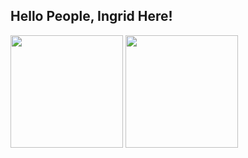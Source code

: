 ## Hello People, Ingrid Here!

<div >
  <img height="180em" src="https://github-readme-stats.vercel.app/api?username=Ingridvasc &show_icons=true&theme=great-gatsby&include_all_commits=true&count_private=true"/>
  <img height="180em" src="https://github-readme-stats.vercel.app/api/top-langs/?username=Ingridvasc &layout=compact&langs_count=16&theme=great-gatsby"/>
</div>
